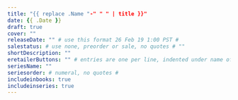 ```yaml
---
title: "{{ replace .Name "-" " " | title }}"
date: {{ .Date }}
draft: true
cover: ""
releaseDate: "" # use this format 26 Feb 19 1:00 PST #
salestatus: # use none, preorder or sale, no quotes # ""
shortDescription: ""
eretailerButtons: "" # entries are one per line, indented under name of param, like so Retailer: http://serenabell.com/r/Book-Retailer #
seriesName: ""
seriesorder: # numeral, no quotes #
includeinbooks: true
includeinseries: true
---
```


